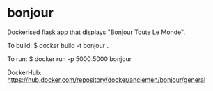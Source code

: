 bonjour
=======

Dockerised flask app that displays "Bonjour Toute Le Monde".


To build:
$ docker build -t bonjour .


To run:
$ docker run -p 5000:5000 bonjour


DockerHub:
https://hub.docker.com/repository/docker/anclemen/bonjour/general

